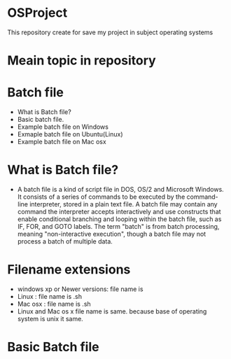 # OSProject
This repository create for save my project in subject operating systems
# Meain topic in repository


# Batch file
- What is Batch file?
- Basic batch file.
- Example batch file on Windows
- Exmaple batch file on Ubuntu(Linux)
- Example batch file on Mac osx

# What is Batch file?
- A batch file is a kind of script file in DOS, OS/2 and Microsoft Windows. It consists of a series of commands to be executed by the command-line interpreter, stored in a plain text file. A batch file may contain any command the interpreter accepts interactively and use constructs that enable conditional branching and looping within the batch file, such as IF, FOR, and GOTO labels. The term "batch" is from batch processing, meaning "non-interactive execution", though a batch file may not process a batch of multiple data.

# Filename extensions
- windows xp or Newer versions: file name is
- Linux : file name is .sh
- Mac osx : file name is .sh
- Linux and Mac os x file name is same. because base of operating system is unix it same.

# Basic Batch file

